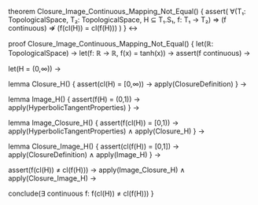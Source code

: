 theorem Closure_Image_Continuous_Mapping_Not_Equal() {
  assert(
    ∀(T₁: TopologicalSpace, T₂: TopologicalSpace, H ⊆ T₁.S₁, f: T₁ → T₂) ⇒
    (f continuous) ⇏ (f(cl(H)) = cl(f(H)))
  )
} ↔

proof Closure_Image_Continuous_Mapping_Not_Equal() {
  let(ℝ: TopologicalSpace) →
  let(f: ℝ → ℝ, f(x) = tanh(x)) →
  assert(f continuous) →
  
  let(H = (0,∞)) →
  
  lemma Closure_H() {
    assert(cl(H) = [0,∞)) →
    apply(ClosureDefinition)
  } →
  
  lemma Image_H() {
    assert(f(H) = (0,1)) →
    apply(HyperbolicTangentProperties)
  } →
  
  lemma Image_Closure_H() {
    assert(f(cl(H)) = [0,1)) →
    apply(HyperbolicTangentProperties) ∧
    apply(Closure_H)
  } →
  
  lemma Closure_Image_H() {
    assert(cl(f(H)) = [0,1]) →
    apply(ClosureDefinition) ∧
    apply(Image_H)
  } →
  
  assert(f(cl(H)) ≠ cl(f(H))) →
  apply(Image_Closure_H) ∧
  apply(Closure_Image_H) →
  
  conclude(∃ continuous f: f(cl(H)) ≠ cl(f(H)))
}